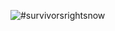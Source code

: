 ![#survivorsrightsnow](https://fbcdn-sphotos-e-a.akamaihd.net/hphotos-ak-xat1/t31.0-8/11110994_463865180456873_3034824713607187052_o.jpg)
